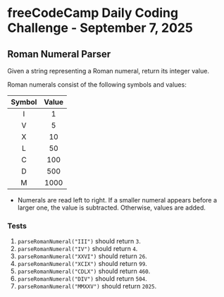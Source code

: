 # freeCodeCamp Daily Coding Challenge - September 7, 2025

## Roman Numeral Parser

Given a string representing a Roman numeral, return its integer value.

Roman numerals consist of the following symbols and values:

|Symbol|Value|
|:----:|:---:|
| I    |    1|
| V    |    5|
| X    |   10|
| L    |   50|
| C    |  100|
| D    |  500|
| M    | 1000|

* Numerals are read left to right. If a smaller numeral appears before a larger one, the value is subtracted. Otherwise, values are added.

### Tests

1. `parseRomanNumeral("III")` should return `3`.
2. `parseRomanNumeral("IV")` should return `4`.
3. `parseRomanNumeral("XXVI")` should return `26`.
4. `parseRomanNumeral("XCIX")` should return `99`.
5. `parseRomanNumeral("CDLX")` should return `460`.
6. `parseRomanNumeral("DIV")` should return `504`.
7. `parseRomanNumeral("MMXXV")` should return `2025`.